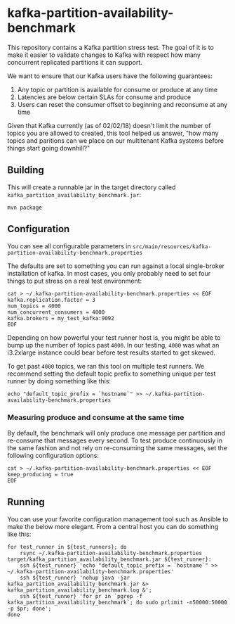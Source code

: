 # kafka-partition-availability-benchmark

This repository contains a Kafka partition stress test. The goal of it is to make it easier to validate changes to 
Kafka with respect how many concurrent replicated partitions it can support. 

We want to ensure that our Kafka users have the following guarantees: 

1. Any topic or partition is available for consume or produce at any time
2. Latencies are below certain SLAs for consume and produce
3. Users can reset the consumer offset to beginning and reconsume at any time

Given that Kafka currently (as of 02/02/18) doesn't limit the number of topics you are allowed to created, this tool
helped us answer, "how many topics and paritions can we place on our multitenant Kafka systems before things start 
going downhill?"

## Building

This will create a runnable jar in the target directory called `kafka_partition_availability_benchmark.jar`:

```
mvn package
```

## Configuration
You can see all configurable parameters in `src/main/resources/kafka-partition-availability-benchmark.properties`

The defaults are set to something you can run against a local single-broker installation of kafka. In most cases, you 
only probably need to set four things to put stress on a real test environment:
```
cat > ~/.kafka-partition-availability-benchmark.properties << EOF
kafka.replication.factor = 3
num_topics = 4000
num_concurrent_consumers = 4000
kafka.brokers = my_test_kafka:9092
EOF
```

Depending on how powerful your test runner host is, you might be able to bump up the number of topics past `4000`. In
our testing, `4000` was what an i3.2xlarge instance could bear before test results started to get skewed. 

To get past `4000` topics, we ran this tool on multiple test runners. We recommend setting the default topic prefix to 
something unique per test runner by doing something like this:
```
echo "default_topic_prefix = `hostname`" >> ~/.kafka-partition-availability-benchmark.properties
```

### Measuring produce and consume at the same time

By default, the benchmark will only produce one message per partition and re-consume that messages every second. To test produce continuously in the same fashion and not 
rely on re-consuming the same messages, set the following configuration options:
```
cat > ~/.kafka-partition-availability-benchmark.properties << EOF
keep_producing = true
EOF
```

## Running

You can use your favorite configuration management tool such as Ansible to make the below more elegant. From a central 
host you can do something like this:

```
for test_runner in ${test_runners}; do
    rsync ~/.kafka-partition-availability-benchmark.properties target/kafka_partition_availability_benchmark.jar ${test_runner}:
    ssh ${test_runner} 'echo "default_topic_prefix = `hostname`" >> ~/.kafka-partition-availability-benchmark.properties'
    ssh ${test_runner} 'nohup java -jar kafka_partition_availability_benchmark.jar &> kafka_partition_availability_benchmark.log &';
    ssh ${test_runner} 'for pr in `pgrep -f kafka_partition_availability_benchmark`; do sudo prlimit -n50000:50000 -p $pr; done';
done
```
